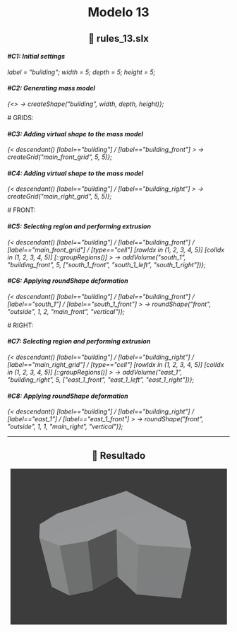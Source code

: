 <h1 align="center">Modelo 13</h2>

<h2 align="center">📝 rules_13.slx</h2>

#### **_\#C1: Initial settings_**

_label = "building"; width = 5; depth = 5; height = 5;_

#### **_\#C2: Generating mass model_**

_{<> -> createShape("building", width, depth, height)};_

\# GRIDS:

#### **_\#C3: Adding virtual shape to the mass model_**

_{< descendant() [label=="building"] / [label=="building_front"] > -> createGrid("main_front_grid", 5, 5)};_

#### **_\#C4: Adding virtual shape to the mass model_**

_{< descendant() [label=="building"] / [label=="building_right"] > -> createGrid("main_right_grid", 5, 5)};_

\# FRONT:

#### **_\#C5: Selecting region and performing extrusion_**

_{< descendant() [label=="building"] / [label=="building_front"] / [label=="main_front_grid"] / [type=="cell"] [rowIdx in (1, 2, 3, 4, 5)] [colIdx in (1, 2, 3, 4, 5)] [::groupRegions()] > -> addVolume("south_1", "building_front", 5, ["south_1_front", "south_1_left", "south_1_right"])};_

#### **_\#C6: Applying roundShape deformation_**

_{< descendant() [label=="building"] / [label=="building_front"] / [label=="south_1"] / [label=="south_1_front"] > -> roundShape("front", "outside", 1, 2, "main_front", "vertical")};_

\# RIGHT:

#### **_\#C7: Selecting region and performing extrusion_**

_{< descendant() [label=="building"] / [label=="building_right"] / [label=="main_right_grid"] / [type=="cell"] [rowIdx in (1, 2, 3, 4, 5)] [colIdx in (1, 2, 3, 4, 5)] [::groupRegions()] > -> addVolume("east_1", "building_right", 5, ["east_1_front", "east_1_left", "east_1_right"])};_

#### **_\#C8: Applying roundShape deformation_**

_{< descendant() [label=="building"] / [label=="building_right"] / [label=="east_1"] / [label=="east_1_front"] > -> roundShape("front", "outside", 1, 1, "main_right", "vertical")};_

---

<h2 align="center">🏢 Resultado</h2>

<div align="center">
  <img src="modelo_13.png" alt="Modelo 13">
</div>
